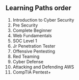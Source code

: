 ## Learning Paths order

1. Introduction to Cyber Security
2. Pre Security
3. Complete Beginner
4. Web Fundamentals
5. SOC Level 1
6. Jr Penetration Tester
7. Offensive Pentesting
8. Red Teaming
9. Cyber Defense
10. Attacking and Defending AWS
11. CompTIA Pentest+
